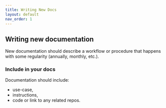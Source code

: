 ```yaml
---
title: Writing New Docs 
layout: default
nav_order: 1
---
```


## Writing new documentation
New documentation should describe a workflow or procedure that happens with some regularity (annually, monthly, etc.).

### Include in your docs
Documentation should include:
* use-case, 
* instructions, 
* code or link to any related repos. 
